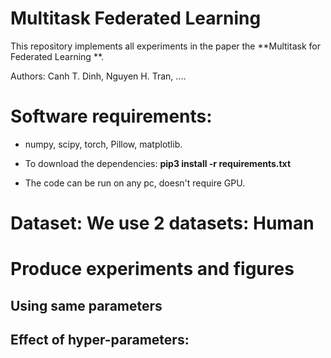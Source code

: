 # Multitask Federated Learning
This repository implements all experiments in the paper the **Multitask for Federated Learning **.
  
Authors: Canh T. Dinh, Nguyen H. Tran, .... 

# Software requirements:
- numpy, scipy, torch, Pillow, matplotlib.

- To download the dependencies: **pip3 install -r requirements.txt**

- The code can be run on any pc, doesn't require GPU.
  
# Dataset: We use 2 datasets: Human 
# Produce experiments and figures
## Using same parameters
## Effect of hyper-parameters:

